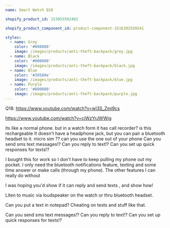 ```yaml
---
name: Smart Watch Q18

shopify_product_id: 153055592492

shopify_product_component_id: product-component-1516392559541

styles:
  - name: Grey
    color: '#808080'
    image: /images/products/anti-theft-backpack/grey.jpg
  - name: Black
    color: '#000000'
    image: /images/products/anti-theft-backpack/black.jpg
  - name: Blue
    color: '#39589e'
    image: /images/products/anti-theft-backpack/blue.jpg
  - name: Purple
    color: '#800080'
    image: /images/products/anti-theft-backpack/purple.jpg
---
```


Q18: https://www.youtube.com/watch?v=wl3S_Zmi9cs

https://www.youtube.com/watch?v=cjWzYrJWWig

 its like a normal phone. but in a watch form
it has call recorder?﻿
 is this rechargeable﻿
 It doesn't have a headphone jack, but you can pair a bluetooth headset to it.
 micro sim ?? can you use the one out of your phone﻿
Can you send sms text messages!? Can you reply to text!? Can you set up quick responses for texts!?﻿

I bought this for work so I don't have to keep pulling my phone out my pocket. I only need the bluetooth notifications feature, texting and some time answer or make calls (through my phone). The other features I can really do without﻿

I was hoping you'd show if it can reply and send texts , and show how! 

Liten to music via loudspeaker on the watch or thru bluetooth headset.

Can you put a text in notepad? Cheating on tests and stuff like that.﻿

Can you send sms text messages!? Can you reply to text!? Can you set up quick responses for texts!?﻿